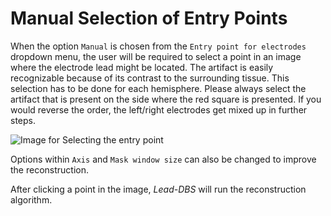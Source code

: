 # Manual Selection of Entry Points

When the option `Manual` is chosen from the `Entry point for electrodes` dropdown menu, the user will be required to select a point in an image where the electrode lead might be located. The artifact is easily recognizable because of its contrast to the surrounding tissue. This selection has to be done for each hemisphere. Please always select the artifact that is present on the side where the red square is presented. If you would reverse the order, the left/right electrodes get mixed up in further steps.

![Image for Selecting the entry point](http://www.andreas-horn.de/leaddbs/manualimages/entrypoint.png)

Options within `Axis` and `Mask window size` can also be changed to improve the reconstruction.

After clicking a point in the image, _Lead-DBS_ will run the reconstruction algorithm.
